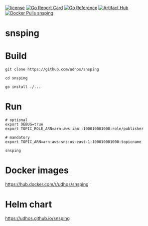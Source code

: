 [![license](http://img.shields.io/badge/license-MIT-blue.svg)](https://github.com/udhos/snsping/blob/main/LICENSE)
[![Go Report Card](https://goreportcard.com/badge/github.com/udhos/snsping)](https://goreportcard.com/report/github.com/udhos/snsping)
[![Go Reference](https://pkg.go.dev/badge/github.com/udhos/snsping.svg)](https://pkg.go.dev/github.com/udhos/snsping)
[![Artifact Hub](https://img.shields.io/endpoint?url=https://artifacthub.io/badge/repository/snsping)](https://artifacthub.io/packages/search?repo=snsping)
[![Docker Pulls snsping](https://img.shields.io/docker/pulls/udhos/snsping)](https://hub.docker.com/r/udhos/snsping)

# snsping

# Build

```
git clone https://github.com/udhos/snsping

cd snsping

go install ./...
```

# Run

```
# optional
export DEBUG=true
export TOPIC_ROLE_ARN=arn:aws:iam::100010001000:role/publisher

# mandatory
export TOPIC_ARN=arn:aws:sns:us-east-1:100010001000:topicname

snsping
```

# Docker images

https://hub.docker.com/r/udhos/snsping


# Helm chart

https://udhos.github.io/snsping
